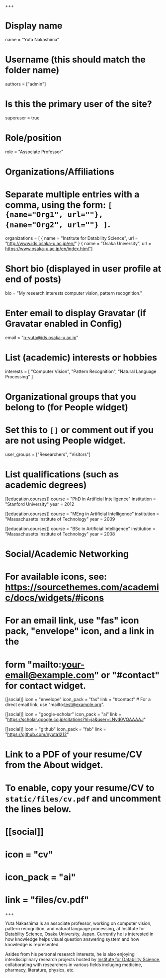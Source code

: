 +++
# Display name
name = "Yuta Nakashima"

# Username (this should match the folder name)
authors = ["admin"]

# Is this the primary user of the site?
superuser = true

# Role/position
role = "Associate Professor"

# Organizations/Affiliations
#   Separate multiple entries with a comma, using the form: `[ {name="Org1", url=""}, {name="Org2", url=""} ]`.
organizations = [ { name = "Institute for Datability Science", url = "http://www.ids.osaka-u.ac.jp/en/" } { name = "Osaka University", url = https://www.osaka-u.ac.jp/en/index.html"]

# Short bio (displayed in user profile at end of posts)
bio = "My research interests computer vision, pattern recognition."

# Enter email to display Gravatar (if Gravatar enabled in Config)
email = "n-yuta@ids.osaka-u.ac.jp"

# List (academic) interests or hobbies
interests = [
  "Computer Vision",
  "Pattern Recognition",
  "Natural Language Processing"
]

# Organizational groups that you belong to (for People widget)
#   Set this to `[]` or comment out if you are not using People widget.
user_groups = ["Researchers", "Visitors"]

# List qualifications (such as academic degrees)
[[education.courses]]
  course = "PhD in Artificial Intelligence"
  institution = "Stanford University"
  year = 2012

[[education.courses]]
  course = "MEng in Artificial Intelligence"
  institution = "Massachusetts Institute of Technology"
  year = 2009

[[education.courses]]
  course = "BSc in Artificial Intelligence"
  institution = "Massachusetts Institute of Technology"
  year = 2008

# Social/Academic Networking
# For available icons, see: https://sourcethemes.com/academic/docs/widgets/#icons
#   For an email link, use "fas" icon pack, "envelope" icon, and a link in the
#   form "mailto:your-email@example.com" or "#contact" for contact widget.

[[social]]
  icon = "envelope"
  icon_pack = "fas"
  link = "#contact"  # For a direct email link, use "mailto:test@example.org".

[[social]]
  icon = "google-scholar"
  icon_pack = "ai"
  link = "https://scholar.google.co.jp/citations?hl=ja&user=LNvd0VQAAAAJ"

[[social]]
  icon = "github"
  icon_pack = "fab"
  link = "https://github.com/nyuta1212"

# Link to a PDF of your resume/CV from the About widget.
# To enable, copy your resume/CV to `static/files/cv.pdf` and uncomment the lines below.
# [[social]]
#   icon = "cv"
#   icon_pack = "ai"
#   link = "files/cv.pdf"

+++

Yuta Nakashima is an associate professor, working on computer vision, pattern recognition, and natural language processing, at Institute for Datability Science, Osaka University, Japan. Currently he is interested in how knowledge helps visual question answering system and how knowledge is represented. 

Asides from his personal research interests, he is also enjoying interdisciplinary research projects hosted by [Institute for Datability Science](http://www.ids.osaka-u.ac.jp/en/), collaborating with researchers in various fields incluging medicine, pharmacy, literature, physics, etc.

